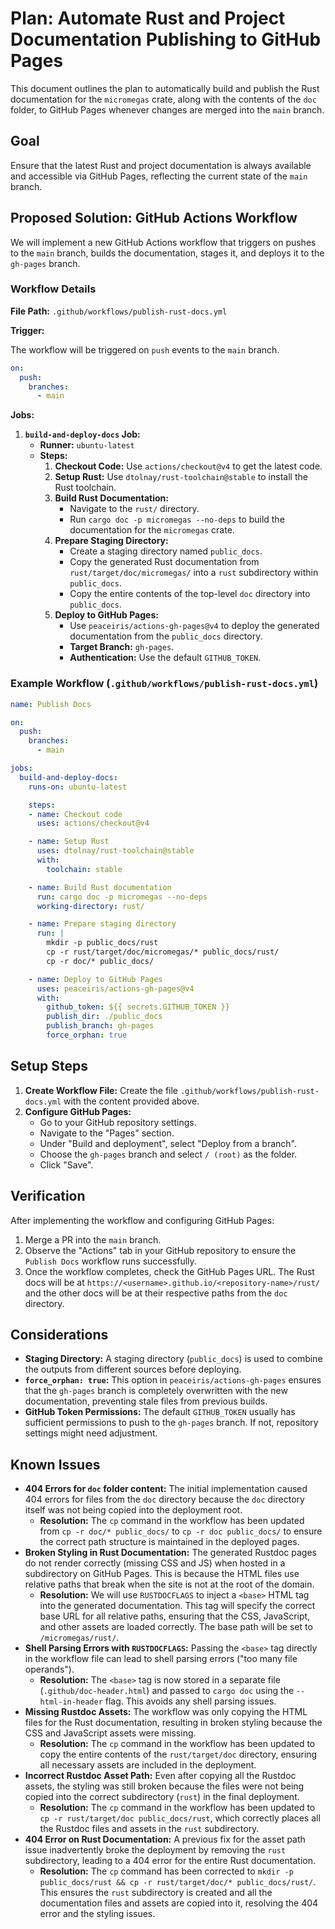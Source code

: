 # Plan: Automate Rust and Project Documentation Publishing to GitHub Pages

This document outlines the plan to automatically build and publish the Rust documentation for the `micromegas` crate, along with the contents of the `doc` folder, to GitHub Pages whenever changes are merged into the `main` branch.

## Goal

Ensure that the latest Rust and project documentation is always available and accessible via GitHub Pages, reflecting the current state of the `main` branch.

## Proposed Solution: GitHub Actions Workflow

We will implement a new GitHub Actions workflow that triggers on pushes to the `main` branch, builds the documentation, stages it, and deploys it to the `gh-pages` branch.

### Workflow Details

**File Path:** `.github/workflows/publish-rust-docs.yml`

**Trigger:**

The workflow will be triggered on `push` events to the `main` branch.

```yaml
on:
  push:
    branches:
      - main
```

**Jobs:**

1.  **`build-and-deploy-docs` Job:**
    *   **Runner:** `ubuntu-latest`
    *   **Steps:**
        1.  **Checkout Code:** Use `actions/checkout@v4` to get the latest code.
        2.  **Setup Rust:** Use `dtolnay/rust-toolchain@stable` to install the Rust toolchain.
        3.  **Build Rust Documentation:**
            *   Navigate to the `rust/` directory.
            *   Run `cargo doc -p micromegas --no-deps` to build the documentation for the `micromegas` crate.
        4.  **Prepare Staging Directory:**
            *   Create a staging directory named `public_docs`.
            *   Copy the generated Rust documentation from `rust/target/doc/micromegas/` into a `rust` subdirectory within `public_docs`.
            *   Copy the entire contents of the top-level `doc` directory into `public_docs`.
        5.  **Deploy to GitHub Pages:**
            *   Use `peaceiris/actions-gh-pages@v4` to deploy the generated documentation from the `public_docs` directory.
            *   **Target Branch:** `gh-pages`.
            *   **Authentication:** Use the default `GITHUB_TOKEN`.

### Example Workflow (`.github/workflows/publish-rust-docs.yml`)

```yaml
name: Publish Docs

on:
  push:
    branches:
      - main

jobs:
  build-and-deploy-docs:
    runs-on: ubuntu-latest

    steps:
    - name: Checkout code
      uses: actions/checkout@v4

    - name: Setup Rust
      uses: dtolnay/rust-toolchain@stable
      with:
        toolchain: stable

    - name: Build Rust documentation
      run: cargo doc -p micromegas --no-deps
      working-directory: rust/

    - name: Prepare staging directory
      run: |
        mkdir -p public_docs/rust
        cp -r rust/target/doc/micromegas/* public_docs/rust/
        cp -r doc/* public_docs/

    - name: Deploy to GitHub Pages
      uses: peaceiris/actions-gh-pages@v4
      with:
        github_token: ${{ secrets.GITHUB_TOKEN }}
        publish_dir: ./public_docs
        publish_branch: gh-pages
        force_orphan: true
```

## Setup Steps

1.  **Create Workflow File:** Create the file `.github/workflows/publish-rust-docs.yml` with the content provided above.
2.  **Configure GitHub Pages:**
    *   Go to your GitHub repository settings.
    *   Navigate to the "Pages" section.
    *   Under "Build and deployment", select "Deploy from a branch".
    *   Choose the `gh-pages` branch and select `/ (root)` as the folder.
    *   Click "Save".

## Verification

After implementing the workflow and configuring GitHub Pages:

1.  Merge a PR into the `main` branch.
2.  Observe the "Actions" tab in your GitHub repository to ensure the `Publish Docs` workflow runs successfully.
3.  Once the workflow completes, check the GitHub Pages URL. The Rust docs will be at `https://<username>.github.io/<repository-name>/rust/` and the other docs will be at their respective paths from the `doc` directory.

## Considerations

*   **Staging Directory:** A staging directory (`public_docs`) is used to combine the outputs from different sources before deploying.
*   **`force_orphan: true`:** This option in `peaceiris/actions-gh-pages` ensures that the `gh-pages` branch is completely overwritten with the new documentation, preventing stale files from previous builds.
*   **GitHub Token Permissions:** The default `GITHUB_TOKEN` usually has sufficient permissions to push to the `gh-pages` branch. If not, repository settings might need adjustment.

## Known Issues

*   **404 Errors for `doc` folder content:** The initial implementation caused 404 errors for files from the `doc` directory because the `doc` directory itself was not being copied into the deployment root.
    *   **Resolution:** The `cp` command in the workflow has been updated from `cp -r doc/* public_docs/` to `cp -r doc public_docs/` to ensure the correct path structure is maintained in the deployed pages.
*   **Broken Styling in Rust Documentation:** The generated Rustdoc pages do not render correctly (missing CSS and JS) when hosted in a subdirectory on GitHub Pages. This is because the HTML files use relative paths that break when the site is not at the root of the domain.
    *   **Resolution:** We will use `RUSTDOCFLAGS` to inject a `<base>` HTML tag into the generated documentation. This tag will specify the correct base URL for all relative paths, ensuring that the CSS, JavaScript, and other assets are loaded correctly. The base path will be set to `/micromegas/rust/`.
*   **Shell Parsing Errors with `RUSTDOCFLAGS`:** Passing the `<base>` tag directly in the workflow file can lead to shell parsing errors ("too many file operands").
    *   **Resolution:** The `<base>` tag is now stored in a separate file (`.github/doc-header.html`) and passed to `cargo doc` using the `--html-in-header` flag. This avoids any shell parsing issues.
*   **Missing Rustdoc Assets:** The workflow was only copying the HTML files for the Rust documentation, resulting in broken styling because the CSS and JavaScript assets were missing.
    *   **Resolution:** The `cp` command in the workflow has been updated to copy the entire contents of the `rust/target/doc` directory, ensuring all necessary assets are included in the deployment.
*   **Incorrect Rustdoc Asset Path:** Even after copying all the Rustdoc assets, the styling was still broken because the files were not being copied into the correct subdirectory (`rust`) in the final deployment.
    *   **Resolution:** The `cp` command in the workflow has been updated to `cp -r rust/target/doc public_docs/rust`, which correctly places all the Rustdoc files and assets in the `rust` subdirectory.
*   **404 Error on Rust Documentation:** A previous fix for the asset path issue inadvertently broke the deployment by removing the `rust` subdirectory, leading to a 404 error for the entire Rust documentation.
    *   **Resolution:** The `cp` command has been corrected to `mkdir -p public_docs/rust && cp -r rust/target/doc/* public_docs/rust/`. This ensures the `rust` subdirectory is created and all the documentation files and assets are copied into it, resolving the 404 error and the styling issues.